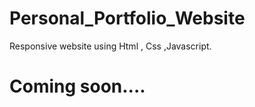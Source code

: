 # Personal_Portfolio_Website
Responsive website using Html , Css ,Javascript.

<h1> Coming soon....</h1>
